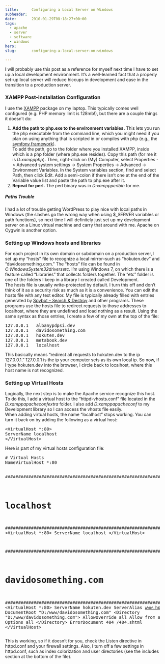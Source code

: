 ```yaml
---
title:      Configuring a Local Server on Windows
subheader:  
date:       2010-01-29T08:18:27+00:00
tags:
  - apache
  - server
  - software
  - windows
hero:       
slug:       configuring-a-local-server-on-windows

---
```



<p>I will probably use this post as a reference for myself next time I have to set up a local development environment. It&#8217;s a well-learned fact that a properly set-up local server will reduce hiccups in development and ease in the transition to a production server.</p>
<h3 class="noted">XAMPP Post-installation Configuration</h3>
<p>I use the <a href="http://www.apachefriends.org/en/xampp.html">XAMPP</a> package on my laptop. This typically comes well configured (e.g. PHP memory limit is 128mb!), but there are a couple things it doesn&#8217;t do:</p>
<ol>
<li><strong>Add the path to php.exe to the environment variables.</strong> This lets you run the php executable from the command line, which you might need if you plan on using anything that is scripted in or compiles with php (e.g., the <a href="http://www.symfony-project.org/">symfony framework</a>).<br />
To add the path, go to the folder where you installed XAMPP, inside which is a php folder (where php.exe resides). Copy this path (for me it is <em class="folder">D:xamppphp</em>). Then, right-click on (My) Computer, select Properties -> Advanced system settings -> System Properties -> Advanced -> Environment Variables. In the System variables section, find and select Path, then click Edit. Add a semi-colon if there isn&#8217;t one at the end of the Variable value list and paste the path to php.exe after it.</li>
<li><strong>Repeat for perl.</strong> The perl binary was in <em class="folder">D:xamppperlbin</em> for me.</li>
</ol>
<h5>Paths Trouble</h5>
<p>I had a lot of trouble getting WordPress to play nice with local paths in Windows (the slashes go the wrong way when using $_SERVER variables or path functions), so next time I will definitely just set up my development server on a Linux virtual machine and carry that around with me. Apache on Cygwin is another option.<br />
<span id="more-681"></span></p>
<h3>Setting up Windows hosts and libraries</h3>
<p>For each project in its own domain or subdomain on a production server, I set up my &#8220;hosts&#8221; file to recognize a local mirror&#8211;such as &#8220;hokuten.dev&#8221; and &#8220;davidosomething.com.&#8221; The &#8220;hosts&#8221; file can be found in <em class="folder">C:WindowsSystem32driversetc</em>. I&#8217;m using Windows 7, on which there is a feature called &#8220;Libraries&#8221; that collects folders together. The &#8220;etc&#8221; folder is one of the folders I keep in a library I created called Development.<br />
The hosts file is usually write-protected by default. I turn this off and don&#8217;t think of it as a security risk as much as it is a convenience. You can edit the hosts file with any text editor. My file is typically already filled with entries generated by <a href="http://www.safer-networking.org/index2.html">Spybot &#8211; Search &#038; Destroy</a> and other programs. These programs use the hosts file to redirect requests to those addresses to localhost, where they are undefined and load nothing as a result. Using the same syntax as those entries, I create a few of my own at the top of the file:</p>
<pre class="brush: plain">
127.0.0.1	albanypdpsi.dev
127.0.0.1	davidosomething.com
127.0.0.1	hokuten.dev
127.0.0.1	metabook.dev
127.0.0.1	localhost
</pre>
<p>This basically means &#8220;redirect all requests to hokuten.dev to the ip 127.0.0.1.&#8221; 127.0.0.1 is the ip your computer sets as its own local ip. So now, if I type hokuten.dev into the browser, I circle back to localhost, where this host name is not recognized.</p>
<h3>Setting up Virtual Hosts</h3>
<p>Logically, the next step is to make the Apache service recognize this host. To do this, I add a virtual host to the &#8220;httpd-vhosts.conf&#8221; file located in the <em class="folder">D:xamppapacheconfextra</em> folder. I also add <em class="folder">D:xamppapacheconf</em> to my Development library so I can access the vhosts file easily.<br />
When adding virtual hosts, the name &#8220;localhost&#8221; stops working. You can turn it back on by adding the following as a virtual host:</p>
<pre class="brush: xml">
&lt;VirtualHost *:80&gt;
ServerName localhost
&lt;/VirtualHost&gt;
</pre>
<p>Here is part of my virtual hosts configuration file:</p>
<pre class="brush: xml">
# Virtual Hosts
NameVirtualHost *:80

################################################################################
# localhost
################################################################################
&lt;VirtualHost *:80&gt;
ServerName localhost
&lt;/VirtualHost&gt;

################################################################################
# davidosomething.com
################################################################################
&lt;VirtualHost *:80&gt;
	ServerName hokuten.dev
	ServerAlias www.hokuten.dev
	ServerAdmin localhost@hokuten.dev
	DocumentRoot &quot;D:/www/davidosomething.com&quot;
	&lt;Directory &quot;D:/www/davidosomething.com&quot;&gt;
		AllowOverride all
		Allow from all
		Options all
	&lt;/Directory&gt;
	ErrorDocument 404 /404.shtml
&lt;/VirtualHost&gt;
</pre>
<p>This is working, so if it doesn&#8217;t for you, check the Listen directive in httpd.conf and your firewall settings. Also, I turn off a few settings in httpd.conf, such as index colorization and user directories (see the includes section at the bottom of the file).</p>

